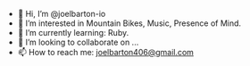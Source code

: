 - 👋 Hi, I’m @joelbarton-io
- 👀 I’m interested in Mountain Bikes, Music, Presence of Mind.
- 🌱 I’m currently learning: Ruby.
- 💞️ I’m looking to collaborate on ...
- 📫 How to reach me: joelbarton406@gmail.com

<!---
joelbarton-io/joelbarton-io is a ✨ special ✨ repository because its `README.md` (this file) appears on your GitHub profile.
You can click the Preview link to take a look at your changes.
--->
